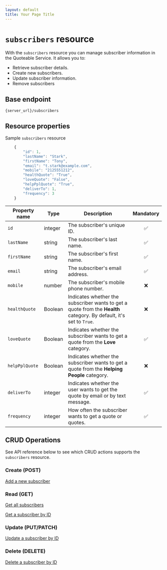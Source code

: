```yaml
---
layout: default
title: Your Page Title
---
```


# `subscribers` resource

With the `subscribers` resource you can manage subscriber information in the Quoteable Service. It allows you to:

* Retrieve subscriber details.
* Create new subscribers.
* Update subscriber information.
* Remove subscribers

## Base endpoint

```shell
{server_url}/subscribers
```

## Resource properties

Sample `subscribers` resource

```js
    {
        "id": 1,
        "lastName": "Stark",
        "firstName": "Tony",
        "email": "t.stark@example.com",
        "mobile": "2125551212",
        "healthQuote": "True",
        "loveQuote": "False",
        "helpPplQuote": "True",
        "deliverTo": 1,
        "frequency": 3
    }
```

| Property name | Type | Description | Mandatory |
| ------------- | ----------- | ----------- |     :----:    |
| `id` | integer | The subscriber's unique ID. | ✅ |
| `lastName` | string | The subscriber's last name. | ✅ |
| `firstName` | string | The subscriber's first name.  | ✅ |
| `email` | string | The subscriber's email address.| ✅ |
| `mobile` | number | The subscriber's mobile phone number. | ❌ |
| `healthQuote` | Boolean | Indicates whether the subscriber wants to get a quote from the **Health** category. By default, it's set to `True`. | ❌  |
| `loveQuote` | Boolean | Indicates whether the subscriber wants to get a quote from the **Love** category.  | ✅ |
| `helpPplQuote` | Boolean | Indicates whether the subscriber wants to get a quote from the **Helping People** category.  | ❌  |
| `deliverTo` | integer | Indicates whether the user wants to get the quote by email or by text message. | ✅ |
| `frequency` | integer | How often the subscriber wants to get a quote or quotes. | ✅ |

## CRUD Operations

See API reference below to see which CRUD actions supports the `subscribers` resource.

### Create (POST)

[Add a new subscriber](subscrinbrs-add-subscriber.md)

### Read (GET)

[Get all subscribers](subscribers-get-all-subscribers.md)

[Get a subscriber by ID](subscribers-get-subscriber-by-id.md)

### Update (PUT/PATCH)

[Update a subscriber by ID](subscribers-update-subscriber.md)

### Delete (DELETE)

[Delete a subscriber by ID](subscribers-delete-subscriber.md)
